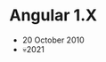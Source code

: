 #  Angular 1.X

<ul>
    <li class="fragment">20 October 2010</li>
    <li class="fragment">💀2021</li>
</ul>